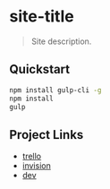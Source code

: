 # site-title
> Site description.

## Quickstart

```sh
npm install gulp-cli -g
npm install
gulp
```

## Project Links

* [trello](#)
* [invision](#)
* [dev](#)
